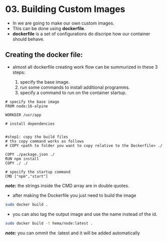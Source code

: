 # 03. Building Custom Images

- In we are going to make our own custom images.
- This can be done using **dockerfile**.
- **dockerfile** is a set of configurations do discripe how our container should behave.

## Creating the docker file:

- almost all dockerfile creating work flow can be summurized in these 3 steps:

  1. specify the base image.
  2. run some commands to install additional programms.
  3. specify a command to run on the container startup.

```docker
# specify the base image
FROM node:16-alpine

WORKDIR /usr/app

# install dependencies


#step1: copy the build files
# ths copy command works as follows
# COPY <path to folder you want to copy relative to the Dockerfile> ./

COPY ./package.json ./
RUN npm install
COPY ./ ./

# specify the startup command
CMD ["npm","start"]

```

**_note:_** the strings inside the CMD array are in double quotes.

- after making the Dockerfile you just need to build the image

```bash
sudo docker build .
```

- you can also tag the output image and use the name instead of the id.

```bash
sudo docker build -t hema/node:latest .
```

**_note:_** you can ommit the :latest and it will be added automatically
